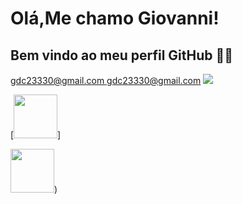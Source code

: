 # Olá,Me chamo Giovanni! 

## Bem vindo ao meu perfil GitHub 🤠🤠

gdc23330@gmail.com<a href="gdc23330@gmail.com"> gdc23330@gmail.com
<img src="https://img.shields.io/badge/Gmail-D14836?style=for-the-badge&logo=gmail&logoColor=white"/>
</a>

[<img src="https://hermes.dio.me/tracks/608ecefd-1d10-42ea-9f58-3e7a4548ab3e.png" width="70">]

[<img src="https://hermes.digitalinnovation.one/assets/diome/logo-full.svg" width="70">](https://github.com/GiovanniALT/GiovanniALT/edit/main/README.md))



